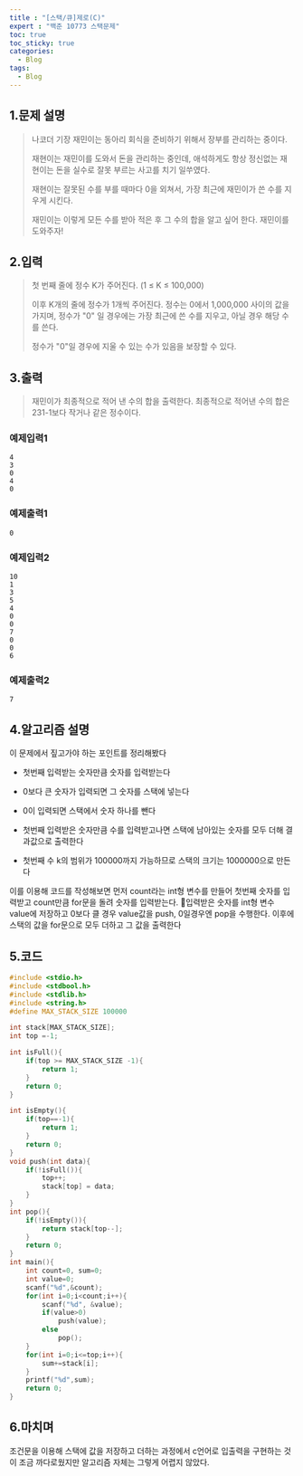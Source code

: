 ```yaml
---
title : "[스택/큐]제로(C)"
expert : "백준 10773 스택문제"
toc: true
toc_sticky: true
categories:
  - Blog
tags:
  - Blog
---
```


## 1.문제 설명

> 나코더 기장 재민이는 동아리 회식을 준비하기 위해서 장부를 관리하는 중이다.
> 
> 재현이는 재민이를 도와서 돈을 관리하는 중인데, 애석하게도 항상 정신없는 재현이는 돈을 실수로 잘못 부르는 사고를 치기 일쑤였다.
> 
> 재현이는 잘못된 수를 부를 때마다 0을 외쳐서, 가장 최근에 재민이가 쓴 수를 지우게 시킨다.
> 
> 재민이는 이렇게 모든 수를 받아 적은 후 그 수의 합을 알고 싶어 한다. 재민이를 도와주자!



## 2.입력

> 첫 번째 줄에 정수 K가 주어진다. (1 ≤ K ≤ 100,000)
> 
> 이후 K개의 줄에 정수가 1개씩 주어진다. 정수는 0에서 1,000,000 사이의 값을 가지며, 정수가 "0" 일 경우에는 가장 최근에 쓴 수를 지우고, 아닐 경우 해당 수를 쓴다.
> 
> 정수가 "0"일 경우에 지울 수 있는 수가 있음을 보장할 수 있다.



## 3.출력

> 재민이가 최종적으로 적어 낸 수의 합을 출력한다. 최종적으로 적어낸 수의 합은 231-1보다 작거나 같은 정수이다.



### 예제입력1

```
4
3
0
4
0
```

### 예제출력1

```
0
```

### 예제입력2

```
10
1
3
5
4
0
0
7
0
0
6
```

### 예제출력2

```
7
```


## 4.알고리즘 설명

이 문제에서 짚고가야 하는 포인트를 정리해봤다

- 첫번째 입력받는 숫자만큼 숫자를 입력받는다

- 0보다 큰 숫자가 입력되면 그 숫자를 스택에 넣는다

- 0이 입력되면 스택에서 숫자 하나를 뺀다

- 첫번째 입력받은 숫자만큼 수를 입력받고나면 스택에 남아있는 숫자를 모두 더해 결과값으로 출력한다

- 첫번째 수 k의 범위가 100000까지 가능하므로 스택의 크기는 1000000으로 만든다

이를 이용해 코드를 작성해보면 먼저 count라는 int형 변수를 만들어 첫번째 숫자를 입력받고 count만큼 for문을 돌려 숫자를 입력받는다. 입력받은 숫자를 int형 변수 value에 저장하고 0보다 클 경우 value값을 push, 0일경우엔 pop을 수행한다. 이후에 스택의 값을 for문으로 모두 더하고 그 값을 출력한다



## 5.코드

```c
#include <stdio.h>
#include <stdbool.h>
#include <stdlib.h>
#include <string.h>
#define MAX_STACK_SIZE 100000

int stack[MAX_STACK_SIZE];
int top =-1;

int isFull(){
    if(top >= MAX_STACK_SIZE -1){
        return 1;
    }
    return 0;
}

int isEmpty(){
    if(top==-1){
        return 1;
    }
    return 0;
}
void push(int data){
    if(!isFull()){
        top++;
        stack[top] = data;
    }
}
int pop(){
    if(!isEmpty()){
        return stack[top--];
    }
    return 0;
}
int main(){
    int count=0, sum=0;
    int value=0;
    scanf("%d",&count);
    for(int i=0;i<count;i++){
        scanf("%d", &value);
        if(value>0)
            push(value);
        else
            pop();
    }
    for(int i=0;i<=top;i++){
        sum+=stack[i];
    }
    printf("%d",sum);    
    return 0;
}
```
## 6.마치며

조건문을 이용해 스택에 값을 저장하고 더하는 과정에서 c언어로 입출력을 구현하는 것이 조금 까다로웠지만 알고리즘 자체는 그렇게 어렵지 않았다.

